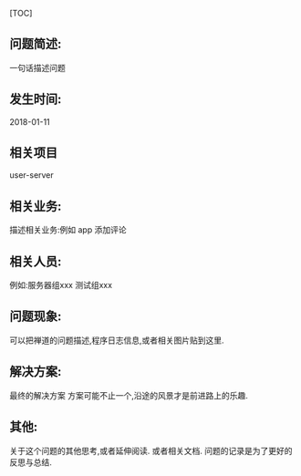 [TOC]

## 问题简述:
一句话描述问题 

## 发生时间:
2018-01-11 

## 相关项目
user-server 

## 相关业务:
描述相关业务:例如  app 添加评论 

## 相关人员:
例如:服务器组xxx  测试组xxx 

## 问题现象:
可以把禅道的问题描述,程序日志信息,或者相关图片贴到这里.   



## 解决方案:
最终的解决方案  方案可能不止一个,沿途的风景才是前进路上的乐趣. 



## 其他:
关于这个问题的其他思考,或者延伸阅读.  或者相关文档. 问题的记录是为了更好的反思与总结.